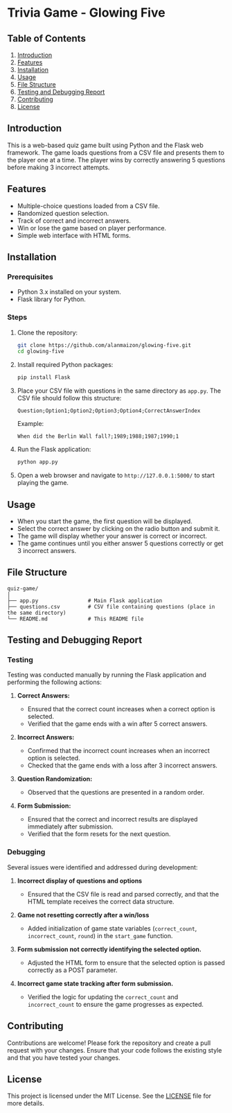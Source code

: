 # Trivia Game - Glowing Five

## Table of Contents

1. [Introduction](#introduction)
2. [Features](#features)
3. [Installation](#installation)
4. [Usage](#usage)
5. [File Structure](#file-structure)
6. [Testing and Debugging Report](#testing-and-debugging-report)
7. [Contributing](#contributing)
8. [License](#license)

## Introduction

This is a web-based quiz game built using Python and the Flask web framework. The game loads questions from a CSV file and presents them to the player one at a time. The player wins by correctly answering 5 questions before making 3 incorrect attempts.

## Features

- Multiple-choice questions loaded from a CSV file.
- Randomized question selection.
- Track of correct and incorrect answers.
- Win or lose the game based on player performance.
- Simple web interface with HTML forms.

## Installation

### Prerequisites

- Python 3.x installed on your system.
- Flask library for Python.

### Steps

1. Clone the repository:

   ```bash
   git clone https://github.com/alanmaizon/glowing-five.git
   cd glowing-five
   ```

2. Install required Python packages:

   ```bash
   pip install Flask
   ```

3. Place your CSV file with questions in the same directory as `app.py`. The CSV file should follow this structure:

   ```
   Question;Option1;Option2;Option3;Option4;CorrectAnswerIndex
   ```

   Example:

   ```
   When did the Berlin Wall fall?;1989;1988;1987;1990;1
   ```

4. Run the Flask application:

   ```bash
   python app.py
   ```

5. Open a web browser and navigate to `http://127.0.0.1:5000/` to start playing the game.

## Usage

- When you start the game, the first question will be displayed.
- Select the correct answer by clicking on the radio button and submit it.
- The game will display whether your answer is correct or incorrect.
- The game continues until you either answer 5 questions correctly or get 3 incorrect answers.

## File Structure

```
quiz-game/
│
├── app.py                # Main Flask application
├── questions.csv         # CSV file containing questions (place in the same directory)
└── README.md             # This README file
```

## Testing and Debugging Report

### Testing

Testing was conducted manually by running the Flask application and performing the following actions:

1. **Correct Answers:**
   - Ensured that the correct count increases when a correct option is selected.
   - Verified that the game ends with a win after 5 correct answers.

2. **Incorrect Answers:**
   - Confirmed that the incorrect count increases when an incorrect option is selected.
   - Checked that the game ends with a loss after 3 incorrect answers.

3. **Question Randomization:**
   - Observed that the questions are presented in a random order.

4. **Form Submission:**
   - Ensured that the correct and incorrect results are displayed immediately after submission.
   - Verified that the form resets for the next question.

### Debugging

Several issues were identified and addressed during development:

1. **Incorrect display of questions and options** 
   - Ensured that the CSV file is read and parsed correctly, and that the HTML template receives the correct data structure.

2. **Game not resetting correctly after a win/loss** 
   - Added initialization of game state variables (`correct_count`, `incorrect_count`, `round`) in the `start_game` function.

3. **Form submission not correctly identifying the selected option.** 
   - Adjusted the HTML form to ensure that the selected option is passed correctly as a POST parameter.

4. **Incorrect game state tracking after form submission.** 
   - Verified the logic for updating the `correct_count` and `incorrect_count` to ensure the game progresses as expected.

## Contributing

Contributions are welcome! Please fork the repository and create a pull request with your changes. Ensure that your code follows the existing style and that you have tested your changes.

## License

This project is licensed under the MIT License. See the [LICENSE](LICENSE) file for more details.
